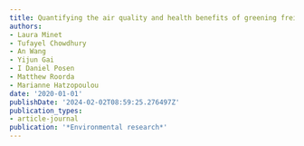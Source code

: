 ```yaml
---
title: Quantifying the air quality and health benefits of greening freight movements
authors:
- Laura Minet
- Tufayel Chowdhury
- An Wang
- Yijun Gai
- I Daniel Posen
- Matthew Roorda
- Marianne Hatzopoulou
date: '2020-01-01'
publishDate: '2024-02-02T08:59:25.276497Z'
publication_types:
- article-journal
publication: '*Environmental research*'
---
```

